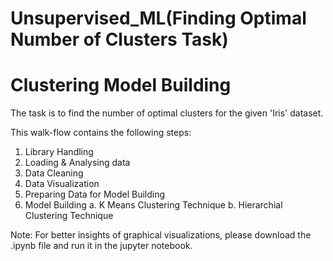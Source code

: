 # Unsupervised_ML(Finding Optimal Number of Clusters Task) 

# Clustering Model Building 

The task is to find the number of optimal clusters for the given 'Iris' dataset.


This walk-flow contains the following steps: 
  1. Library Handling 
  2. Loading & Analysing data
  3. Data Cleaning 
  4. Data Visualization
  5. Preparing Data for Model Building
  6. Model Building 
    a. K Means Clustering Technique
    b. Hierarchial Clustering Technique

Note: For better insights of graphical visualizations, please download the .ipynb file and run it in the jupyter notebook.

